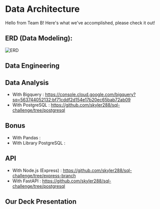 # Data Architecture
Hello from Team B! Here's what we've accomplished, please check it out!

## ERD (Data Modeling):
![ERD](https://github.com/skyler288/sql-challenge/blob/main/ERD.png)

## Data Engineering

## Data Analysis
* With Bigquery : https://console.cloud.google.com/bigquery?sq=563744052132:bf71cddf2d154e17b20ec65bab72ab09 
* With PostgreSQL : https://github.com/skyler288/sql-challenge/tree/postgresql

## Bonus
* With Pandas : 
* With Library PostgreSQL :

## API
* With Node.js (Express) : https://github.com/skyler288/sql-challenge/tree/express-branch
* With FastAPI : https://github.com/skyler288/sql-challenge/tree/postgresql

## Our Deck Presentation
